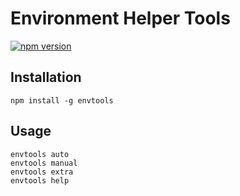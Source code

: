 Environment Helper Tools
==================

[![npm version](https://badge.fury.io/js/envtools.svg)](http://badge.fury.io/js/envtools) 

## Installation

```
npm install -g envtools
```

## Usage

```
envtools auto
envtools manual
envtools extra
envtools help
```
